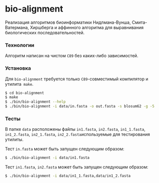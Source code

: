 # bio-alignment
Реализация алгоритмов биоинформатики Нидлмана-Вунша, Смита-Ватермана, Хиршберга и аффинного алгоритма для выравнивания биологических последовательностей.

### Технологии

Алгоритм написан на чистом `C89` без каких-либо зависимостей.

### Установка

Для `bio-alignment` требуется только `C89`-совместимый компилятор и утилита` make`.

```sh
$ cd bio-alignment
$ make
$ ./bin/bio-alignment --help
$ ./bin/bio-alignment -i data/in.fasta -o out.fasta -s blosum62 -g -5
```

### Тесты

В папке `data` расположены файлы `in1.fasta`, `in2.fasta`, `in1_1.fasta`, `in1_2.fasta`, `in2_1.fasta`, `in2_2.fasta`используемые для тестирования утилиты.

Тест `in.fasta` может быть запущен следующим образом:
```sh
$ ./bin/bio-alignment -i data/in1.fasta
```

Тест `in1.fasta`, `in2.fasta` может быть запущен следующим образом:
```sh
$ ./bin/bio-alignment -i data/in1_1.fasta,data/in1_2.fasta
```
